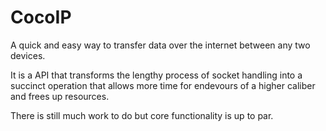 # CocoIP
A quick and easy way to transfer data over the internet between any two devices.

It is a API that transforms the lengthy process of socket handling into a succinct operation that allows more time for endevours of a higher caliber and frees up resources.

There is still much work to do but core functionality is up to par.
